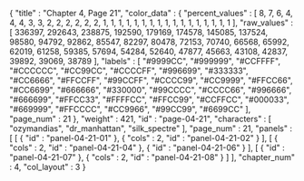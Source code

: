 {
  "title" : "Chapter 4, Page 21",
  "color_data" : {
    "percent_values" : [
      8,
      7,
      6,
      4,
      4,
      4,
      3,
      3,
      2,
      2,
      2,
      2,
      2,
      2,
      1,
      1,
      1,
      1,
      1,
      1,
      1,
      1,
      1,
      1,
      1,
      1,
      1,
      1,
      1,
      1,
      1
    ],
    "raw_values" : [
      336397,
      292643,
      238875,
      192590,
      179169,
      174578,
      145085,
      137524,
      98580,
      94792,
      92862,
      85547,
      82297,
      80478,
      72153,
      70740,
      66568,
      65992,
      62019,
      61258,
      59385,
      57694,
      54284,
      52640,
      47877,
      45663,
      43108,
      42837,
      39892,
      39069,
      38789
    ],
    "labels" : [
      "#9999CC",
      "#999999",
      "#CCFFFF",
      "#CCCCCC",
      "#CC99CC",
      "#CCCCFF",
      "#996699",
      "#333333",
      "#CC6666",
      "#FFCCFF",
      "#99CCFF",
      "#CCCC99",
      "#CC9999",
      "#FFCC66",
      "#CC6699",
      "#666666",
      "#330000",
      "#99CCCC",
      "#CCCC66",
      "#996666",
      "#666699",
      "#FFCC33",
      "#FFFFCC",
      "#FFCC99",
      "#CCFFCC",
      "#000033",
      "#669999",
      "#FFCCCC",
      "#CC9966",
      "#99CC99",
      "#6699CC"
    ],
    "page_num" : 21
  },
  "weight" : 421,
  "id" : "page-04-21",
  "characters" : [
    "ozymandias",
    "dr_manhattan",
    "silk_spectre"
  ],
  "page_num" : 21,
  "panels" : [
    [
      {
        "id" : "panel-04-21-01"
      },
      {
        "cols" : 2,
        "id" : "panel-04-21-02"
      }
    ],
    [
      {
        "cols" : 2,
        "id" : "panel-04-21-04"
      },
      {
        "id" : "panel-04-21-06"
      }
    ],
    [
      {
        "id" : "panel-04-21-07"
      },
      {
        "cols" : 2,
        "id" : "panel-04-21-08"
      }
    ]
  ],
  "chapter_num" : 4,
  "col_layout" : 3
}
